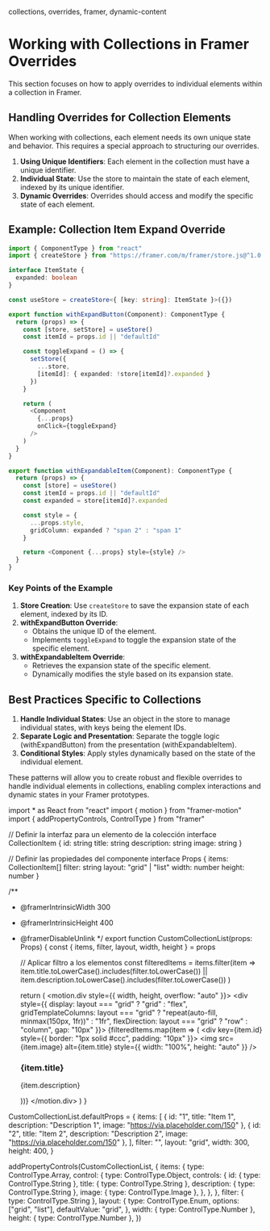 <tags>collections, overrides, framer, dynamic-content</tags>

# Working with Collections in Framer Overrides

This section focuses on how to apply overrides to individual elements within a collection in Framer.

## Handling Overrides for Collection Elements

When working with collections, each element needs its own unique state and behavior. This requires a special approach to structuring our overrides.

1. **Using Unique Identifiers**: Each element in the collection must have a unique identifier.
2. **Individual State**: Use the store to maintain the state of each element, indexed by its unique identifier.
3. **Dynamic Overrides**: Overrides should access and modify the specific state of each element.

## Example: Collection Item Expand Override

```typescript
import { ComponentType } from "react"
import { createStore } from "https://framer.com/m/framer/store.js@^1.0.0"

interface ItemState {
  expanded: boolean
}

const useStore = createStore<{ [key: string]: ItemState }>({})

export function withExpandButton(Component): ComponentType {
  return (props) => {
    const [store, setStore] = useStore()
    const itemId = props.id || "defaultId"

    const toggleExpand = () => {
      setStore({
        ...store,
        [itemId]: { expanded: !store[itemId]?.expanded }
      })
    }

    return (
      <Component
        {...props}
        onClick={toggleExpand}
      />
    )
  }
}

export function withExpandableItem(Component): ComponentType {
  return (props) => {
    const [store] = useStore()
    const itemId = props.id || "defaultId"
    const expanded = store[itemId]?.expanded

    const style = {
      ...props.style,
      gridColumn: expanded ? "span 2" : "span 1"
    }

    return <Component {...props} style={style} />
  }
}
```

### Key Points of the Example

1. **Store Creation**: Use `createStore` to save the expansion state of each element, indexed by its ID.
2. **withExpandButton Override**:
   - Obtains the unique ID of the element.
   - Implements `toggleExpand` to toggle the expansion state of the specific element.
3. **withExpandableItem Override**:
   - Retrieves the expansion state of the specific element.
   - Dynamically modifies the style based on its expansion state.

## Best Practices Specific to Collections

1. **Handle Individual States**: Use an object in the store to manage individual states, with keys being the element IDs.
2. **Separate Logic and Presentation**: Separate the toggle logic (withExpandButton) from the presentation (withExpandableItem).
3. **Conditional Styles**: Apply styles dynamically based on the state of the individual element.

These patterns will allow you to create robust and flexible overrides to handle individual elements in collections, enabling complex interactions and dynamic states in your Framer prototypes.

import * as React from "react"
import { motion } from "framer-motion"
import { addPropertyControls, ControlType } from "framer"

// Definir la interfaz para un elemento de la colección
interface CollectionItem {
    id: string
    title: string
    description: string
    image: string
}

// Definir las propiedades del componente
interface Props {
    items: CollectionItem[]
    filter: string
    layout: "grid" | "list"
    width: number
    height: number
}

/**
 * @framerIntrinsicWidth 300
 * @framerIntrinsicHeight 400
 * @framerDisableUnlink
 */
export function CustomCollectionList(props: Props) {
    const { items, filter, layout, width, height } = props

    // Aplicar filtro a los elementos
    const filteredItems = items.filter(item =>
        item.title.toLowerCase().includes(filter.toLowerCase()) ||
        item.description.toLowerCase().includes(filter.toLowerCase())
    )

    return (
        <motion.div style={{ width, height, overflow: "auto" }}>
            <div style={{
                display: layout === "grid" ? "grid" : "flex",
                gridTemplateColumns: layout === "grid" ? "repeat(auto-fill, minmax(150px, 1fr))" : "1fr",
                flexDirection: layout === "grid" ? "row" : "column",
                gap: "10px"
            }}>
                {filteredItems.map(item => (
                    <div key={item.id} style={{ border: "1px solid #ccc", padding: "10px" }}>
                        <img src={item.image} alt={item.title} style={{ width: "100%", height: "auto" }} />
                        <h3>{item.title}</h3>
                        <p>{item.description}</p>
                    </div>
                ))}
            </div>
        </motion.div>
    )
}

CustomCollectionList.defaultProps = {
    items: [
        { id: "1", title: "Item 1", description: "Description 1", image: "https://via.placeholder.com/150" },
        { id: "2", title: "Item 2", description: "Description 2", image: "https://via.placeholder.com/150" },
    ],
    filter: "",
    layout: "grid",
    width: 300,
    height: 400,
}

addPropertyControls(CustomCollectionList, {
    items: {
        type: ControlType.Array,
        control: {
            type: ControlType.Object,
            controls: {
                id: { type: ControlType.String },
                title: { type: ControlType.String },
                description: { type: ControlType.String },
                image: { type: ControlType.Image },
            },
        },
    },
    filter: { type: ControlType.String },
    layout: {
        type: ControlType.Enum,
        options: ["grid", "list"],
        defaultValue: "grid",
    },
    width: { type: ControlType.Number },
    height: { type: ControlType.Number },
})
```
